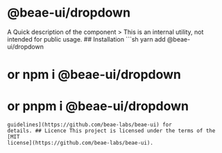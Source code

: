 # @beae-ui/dropdown

A Quick description of the component > This is an internal utility, not intended
for public usage. ## Installation ```sh yarn add @beae-ui/dropdown

# or npm i @beae-ui/dropdown

# or pnpm i @beae-ui/dropdown

```## Contribution Yes please! See the [contributing
guidelines](https://github.com/beae-labs/beae-ui) for
details. ## Licence This project is licensed under the terms of the [MIT
license](https://github.com/beae-labs/beae-ui).
```
